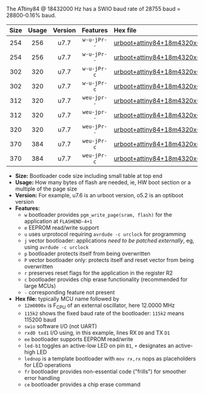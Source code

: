 The ATtiny84 @ 18432000 Hz has a SWIO baud rate of 28755 baud = 28800-0.16% baud.

|Size|Usage|Version|Features|Hex file|
|:-:|:-:|:-:|:-:|:--|
|254|256|u7.7|`w-u-jPr--`|[urboot+attiny84+18m4320x+++28k8_swio_rxa3_txa2_led+a4.hex](https://raw.githubusercontent.com/stefanrueger/urboot.hex/main/mcus/attiny84/external_oscillator/fcpu+18m4320_Hz/br+++28k8_bps/urboot+attiny84+18m4320x+++28k8_swio_rxa3_txa2_led+a4.hex)|
|254|256|u7.7|`w-u-jPr--`|[urboot+attiny84+18m4320x+++28k8_swio_rxa3_txa2_lednop.hex](https://raw.githubusercontent.com/stefanrueger/urboot.hex/main/mcus/attiny84/external_oscillator/fcpu+18m4320_Hz/br+++28k8_bps/urboot+attiny84+18m4320x+++28k8_swio_rxa3_txa2_lednop.hex)|
|302|320|u7.7|`w-u-jPr-c`|[urboot+attiny84+18m4320x+++28k8_swio_rxa3_txa2_led+a4_fr_ce.hex](https://raw.githubusercontent.com/stefanrueger/urboot.hex/main/mcus/attiny84/external_oscillator/fcpu+18m4320_Hz/br+++28k8_bps/urboot+attiny84+18m4320x+++28k8_swio_rxa3_txa2_led+a4_fr_ce.hex)|
|302|320|u7.7|`w-u-jPr-c`|[urboot+attiny84+18m4320x+++28k8_swio_rxa3_txa2_lednop_fr_ce.hex](https://raw.githubusercontent.com/stefanrueger/urboot.hex/main/mcus/attiny84/external_oscillator/fcpu+18m4320_Hz/br+++28k8_bps/urboot+attiny84+18m4320x+++28k8_swio_rxa3_txa2_lednop_fr_ce.hex)|
|312|320|u7.7|`weu-jpr--`|[urboot+attiny84+18m4320x+++28k8_swio_rxa3_txa2_ee_led+a4.hex](https://raw.githubusercontent.com/stefanrueger/urboot.hex/main/mcus/attiny84/external_oscillator/fcpu+18m4320_Hz/br+++28k8_bps/urboot+attiny84+18m4320x+++28k8_swio_rxa3_txa2_ee_led+a4.hex)|
|312|320|u7.7|`weu-jpr--`|[urboot+attiny84+18m4320x+++28k8_swio_rxa3_txa2_ee_lednop.hex](https://raw.githubusercontent.com/stefanrueger/urboot.hex/main/mcus/attiny84/external_oscillator/fcpu+18m4320_Hz/br+++28k8_bps/urboot+attiny84+18m4320x+++28k8_swio_rxa3_txa2_ee_lednop.hex)|
|320|320|u7.7|`weu-jPr--`|[urboot+attiny84+18m4320x+++28k8_swio_rxa3_txa2_ee.hex](https://raw.githubusercontent.com/stefanrueger/urboot.hex/main/mcus/attiny84/external_oscillator/fcpu+18m4320_Hz/br+++28k8_bps/urboot+attiny84+18m4320x+++28k8_swio_rxa3_txa2_ee.hex)|
|370|384|u7.7|`weu-jPr-c`|[urboot+attiny84+18m4320x+++28k8_swio_rxa3_txa2_ee_led+a4_fr_ce.hex](https://raw.githubusercontent.com/stefanrueger/urboot.hex/main/mcus/attiny84/external_oscillator/fcpu+18m4320_Hz/br+++28k8_bps/urboot+attiny84+18m4320x+++28k8_swio_rxa3_txa2_ee_led+a4_fr_ce.hex)|
|370|384|u7.7|`weu-jPr-c`|[urboot+attiny84+18m4320x+++28k8_swio_rxa3_txa2_ee_lednop_fr_ce.hex](https://raw.githubusercontent.com/stefanrueger/urboot.hex/main/mcus/attiny84/external_oscillator/fcpu+18m4320_Hz/br+++28k8_bps/urboot+attiny84+18m4320x+++28k8_swio_rxa3_txa2_ee_lednop_fr_ce.hex)|

- **Size:** Bootloader code size including small table at top end
- **Usage:** How many bytes of flash are needed, ie, HW boot section or a multiple of the page size
- **Version:** For example, u7.6 is an urboot version, o5.2 is an optiboot version
- **Features:**
  + `w` bootloader provides `pgm_write_page(sram, flash)` for the application at `FLASHEND-4+1`
  + `e` EEPROM read/write support
  + `u` uses urprotocol requiring `avrdude -c urclock` for programming
  + `j` vector bootloader: applications *need to be patched externally*, eg, using `avrdude -c urclock`
  + `p` bootloader protects itself from being overwritten
  + `P` vector bootloader only: protects itself and reset vector from being overwritten
  + `r` preserves reset flags for the application in the register R2
  + `c` bootloader provides chip erase functionality (recommended for large MCUs)
  + `-` corresponding feature not present
- **Hex file:** typically MCU name followed by
  + `12m0000x` is F<sub>CPU</sub> of an external oscillator, here 12.0000 MHz
  + `115k2` shows the fixed baud rate of the bootloader: `115k2` means 115200 baud
  + `swio` software I/O (not UART)
  + `rxd0 txd1` I/O using, in this example, lines RX `D0` and TX `D1`
  + `ee` bootloader supports EEPROM read/write
  + `led-b1` toggles an active-low LED on pin `B1`, `+` designates an active-high LED
  + `lednop` is a template bootloader with `mov rx,rx` nops as placeholders for LED operations
  + `fr` bootloader provides non-essential code ("frills") for smoother error handling
  + `ce` bootloader provides a chip erase command
